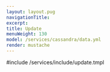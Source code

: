 ```yaml
---
layout: layout.pug
navigationTitle:
excerpt:
title: Update
menuWeight: 130
model: /services/cassandra/data.yml
render: mustache
---
```


<!-- Imported from https://github.com/mesosphere/dcos-commons.git:sdk-0.40 -->


#include /services/include/update.tmpl
